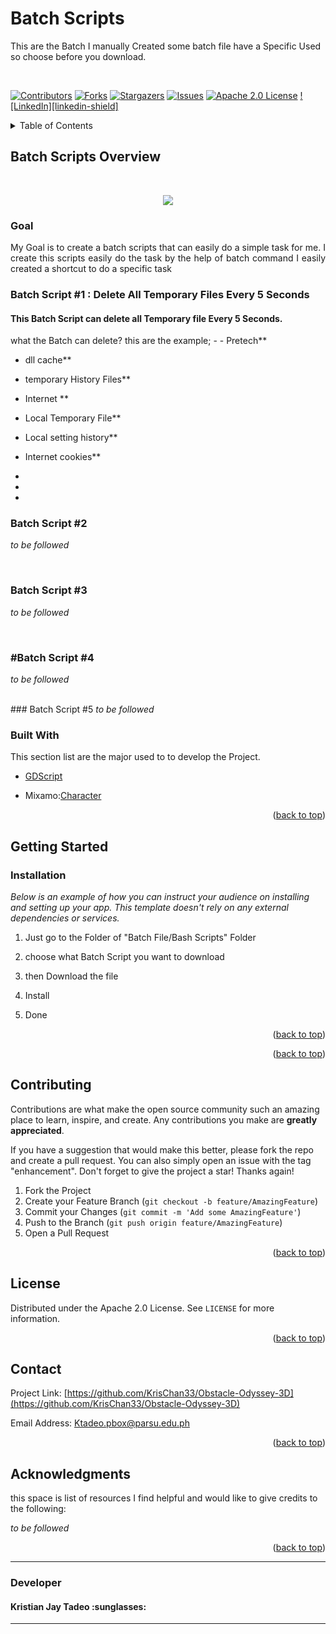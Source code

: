 
 
# Batch Scripts
This are the Batch I manually Created some batch file have a Specific Used so choose before you download.

<br> 
<!-- Improved compatibility of back to top link: See: https://github.com/othneildrew/Best-README-Template/pull/73 -->
<a name="readme-top"></a>
<!--
*** Thanks for checking out the Best-README-Template. If you have a suggestion
*** that would make this better, please fork the repo and create a pull request
*** or simply open an issue with the tag "enhancement".
*** Don't forget to give the project a star!
*** Thanks again! Now go create something AMAZING! :D
-->



<!-- PROJECT SHIELDS -->
<!--
*** I'm using markdown "reference style" links for readability.
*** Reference links are enclosed in brackets [ ] instead of parentheses ( ).
*** See the bottom of this document for the declaration of the reference variables
*** for contributors-url, forks-url, etc. This is an optional, concise syntax you may use.
*** https://www.markdownguide.org/basic-syntax/#reference-style-links
-->
[![Contributors][contributors-shield]][contributors-url]
[![Forks][forks-shield]][forks-url]
[![Stargazers][stars-shield]][stars-url]
[![Issues][issues-shield]][issues-url]
[![Apache 2.0 License][license-shield]][license-url]
[![LinkedIn][linkedin-shield]][linkedin-url]


<details>
  <summary>Table of Contents</summary>
  <ol>
    <li>
      <a href="#Game-Overview">Game Overview</a>
      <ul>
        <li><a href ="#Goal">Goal</li>
          <li><a href ="#Batch Script #1 : Delete all Temporary Files Every 5 Seconds">Delete all Temporary Files Every 5 Seconds</li>
       <li><a href ="#">#Batch Script #2</li>
         <li><a href ="#">#Batch Script #3</li>
         <li><a href ="#">#Batch Script #4</li>
         <li><a href ="#">#Batch Script #5</li>
         <li><a href="#">#Batch Script #6</a></li>
         <li><a href ="#">#Batch Script #7</li>
      </ul>
    </li>
    <li>
      <a href="#getting-started">Getting Started</a>
      <ul>
        <li><a href="#installation">Installation</a></li>
      </ul>
    </li>
   <!-- <li><a href="#usage">Usage</a></li> 
    <li><a href="#roadmap">Roadmap</a></li>-->
    <li><a href="#contributing">Contributing</a></li>
    <li><a href="#license">License</a></li>
    <li><a href="#contact">Contact</a></li>
    <li><a href="#acknowledgments">Acknowledgments</a></li>
  </ol>
</details>



<!-- ABOUT THE PROJECT -->
## Batch Scripts Overview
<br />
<p align="center"> 
  <img align = "center" src = "https://github.com/KrisChan33/BatchScripts/blob/main/images/batch-file.png">
</p>

<div align = "Justify">
 
### Goal
<p>My Goal is to create a batch scripts that can easily do a simple task for me. I create this scripts easily do the task by the help of batch command I easily created a shortcut to do a specific task</p> 

### Batch Script #1 : Delete All Temporary Files Every 5 Seconds

<h4>This Batch Script can delete all Temporary file Every 5 Seconds.</h4>
 what the Batch can delete? this are the example; 
- 
-  Pretech**

-  dll cache**

-  temporary History Files**

-  Internet **

-  Local Temporary File**

-  Local setting history**

- Internet cookies**

- 

- 

- 
</div>

### Batch Script #2
<i>to be followed</i>

<br/>

### Batch Script #3
<i>to be followed</i>

<br/>

### #Batch Script #4
<i>to be followed</i>

<br/>
### Batch Script #5
<i>to be followed</i>

<br/>
 
### Built With</p>

This section  list are the major  used to to develop the Project.

- [GDScript](https://docs.godotengine.org/en/stable/tutorials/scripting/gdscript/index.html)

- Mixamo:[Character](https://godotengine.org/)
  
 

<p align="right">(<a href="#readme-top">back to top</a>)</p>

## Getting Started 

### Installation

_Below is an example of how you can instruct your audience on installing and setting up your app. This template doesn't rely on any external dependencies or services._

1. Just go to the Folder of "Batch File/Bash Scripts" Folder  

2.  choose what Batch Script you want to download 

3. then Download  the file

4. Install
   
6. Done
<p align="right">(<a href="#readme-top">back to top</a>)</p>



<!-- USAGE EXAMPLES 
## Usage

Use this space to show useful examples of how a project can be used. Additional screenshots, code examples and demos work well in this space. You may also link to more resources.

_For more examples, please refer to the [Documentation](https://example.com)_
-->
<p align="right">(<a href="#readme-top">back to top</a>)</p>




<!-- ROADMAP 
## Roadmap

- [x] Add Changelog
- [x] Add back to top links
- [ ] Add Additional Templates w/ Examples
- [ ] Add "components" document to easily copy & paste sections of the readme
- [ ] Multi-language Support
    - [ ] Chinese
    - [ ] Spanish

See the [open issues](https://github.com/KrisChan33/Obstacle-Odyssey-3D/issues) for a full list of proposed features (and known issues).

<p align="right">(<a href="#readme-top">back to top</a>)</p>

-->

<!-- CONTRIBUTING -->
## Contributing

Contributions are what make the open source community such an amazing place to learn, inspire, and create. Any contributions you make are **greatly appreciated**.

If you have a suggestion that would make this better, please fork the repo and create a pull request. You can also simply open an issue with the tag "enhancement".
Don't forget to give the project a star! Thanks again!

1. Fork the Project
2. Create your Feature Branch (`git checkout -b feature/AmazingFeature`)
3. Commit your Changes (`git commit -m 'Add some AmazingFeature'`)
4. Push to the Branch (`git push origin feature/AmazingFeature`)
5. Open a Pull Request

<p align="right">(<a href="#readme-top">back to top</a>)</p>


<!-- LICENSE -->
## License

Distributed under the Apache 2.0 License. See `LICENSE` for more information.

<p align="right">(<a href="#readme-top">back to top</a>)</p>



<!-- CONTACT -->
## Contact

Project Link: [https://github.com/KrisChan33/Obstacle-Odyssey-3D](https://github.com/KrisChan33/Obstacle-Odyssey-3D)

Email Address: Ktadeo.pbox@parsu.edu.ph

<p align="right">(<a href="#readme-top">back to top</a>)</p>


<!-- ACKNOWLEDGMENTS -->
## Acknowledgments

 this space is list of resources I find helpful and would like to give credits to the following: 


<i>to be followed</i>
<!--
* [Godot engine](https://godotengine.org/)
* [Mixamo](https://www.mixamo.com/)
* [Blender](https://www.blender.org/)
* [Turbo Squid](https://www.turbosquid.com/)
* [Freepik](https://www.freepik.com/3d-models)

-->
<p align="right">(<a href="#readme-top">back to top</a>)</p>



<!-- MARKDOWN LINKS & IMAGES -->
<!-- https://www.markdownguide.org/basic-syntax/#reference-style-links -->
[Godot Engine]:https://godotengine.org/
[contributors-shield]: https://img.shields.io/github/contributors/KrisChan33/BatchScripts.svg?style=for-the-badge
[contributors-url]: https://github.com/KrisChan33/Obstacle-Odyssey-3D/graphs/contributors
[forks-shield]: https://img.shields.io/github/forks/KrisChan33/BastchScripts.svg?style=for-the-badge
[forks-url]: https://github.com/KrisChan33/Obstacle-Odyssey-3D/network/members
[stars-shield]: https://img.shields.io/github/stars/KrisChan33/BatchScripts.svg?style=for-the-badge
[stars-url]: https://github.com/KrisChan33/Obstacle-Odyssey-3D/stargazers
[issues-shield]: https://img.shields.io/github/issues/KrisChan33/BatchScripts.svg?style=for-the-badge
[issues-url]: https://github.com/KrisChan33/Obstacle-Odyssey-3D/issues
[license-shield]: https://img.shields.io/github/license/KrisChan33/BatchScripts.svg?style=for-the-badge
[license-url]: https://github.com/KrisChan33/BatchScripts/blob/master/LICENSE
[linkedin-url]: https://linkedin.com/in/kristian-jay-tadeo

<hr>

### Developer 
<h4><b>Kristian Jay Tadeo :sunglasses:</b></h4>
<hr>
